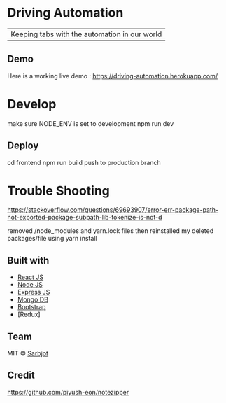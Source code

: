 # Driving Automation
<table>
<tr>
<td>
  Keeping tabs with the automation in our world
</td>
</tr>
</table>



## Demo
Here is a working live demo :  https://driving-automation.herokuapp.com/

# Develop
make sure NODE_ENV is set to development
npm run dev

## Deploy
cd frontend
npm run build
push to production branch

# Trouble Shooting
https://stackoverflow.com/questions/69693907/error-err-package-path-not-exported-package-subpath-lib-tokenize-is-not-d


removed /node_modules and yarn.lock files
then reinstalled my deleted packages/file using yarn install


## Built with 

- [React JS](https://reactjs.org/)
- [Node JS](https://nodejs.org/) 
- [Express JS](https://expressjs.com/)
- [Mongo DB](https://www.mongodb.com/)
- [Bootstrap](http://getbootstrap.com/)
- [Redux]

## Team


MIT © [Sarbjot](https://github.com/sarbjot-14)

## Credit

https://github.com/piyush-eon/notezipper
